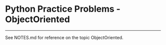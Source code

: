 # Python Practice Problems - **ObjectOriented**

---

See NOTES.md for reference on the topic ObjectOriented.  